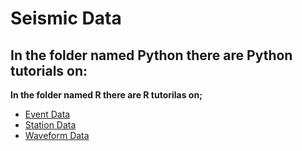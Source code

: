 # Seismic Data

**In the folder named Python there are Python tutorials on:**
 - 
 
 **In the folder named R there are R tutorilas on;**
  - [Event Data](R/Event_Data_using_FDSN_in_R.ipynb)
  - [Station Data](R/Station_Data_using_FDSN_in_R.ipynb)
  - [Waveform Data](R/Get_waveform_data_using_FDSN_in_R.ipynb)

